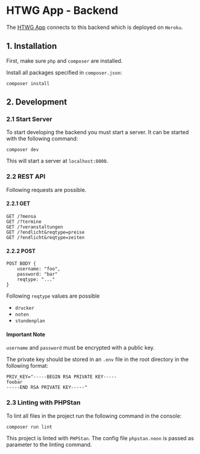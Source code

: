 # HTWG App - Backend

The [HTWG App](https://github.com/htwg-app/htwg-app-front) connects to this backend which is deployed on `Heroku`.

## 1. Installation

First, make sure `php` and `composer` are installed.

Install all packages specified in `composer.json`:

```shell
composer install
```


## 2. Development

### 2.1 Start Server

To start developing the backend you must start a server. It can be started with the following command:

```shell
composer dev
```

This will start a server at `localhost:8000`.

### 2.2 REST API

Following requests are possible.

#### 2.2.1 GET

```text
GET /?mensa
GET /?termine
GET /?veranstaltungen
GET /?endlicht&reqtype=preise
GET /?endlicht&reqtype=zeiten
```

#### 2.2.2 POST

```text
POST BODY {
    username: "foo",
    password: "bar"
    reqtype: "..."
}
```

Following `reqtype` values are possible

- `drucker`
- `noten`
- `stundenplan`

#### Important Note

`username` and `password` must be encrypted with a public key.

The private key should be stored in an `.env` file in the root directory in the following format:

```dotenv
PRIV_KEY="-----BEGIN RSA PRIVATE KEY-----
foobar
-----END RSA PRIVATE KEY-----"
```

### 2.3 Linting with PHPStan

To lint all files in the project run the following command in the console:

```shell
composer run lint
```

This project is linted with `PHPStan`. The config file `phpstan.neon` is passed as parameter to the linting command.